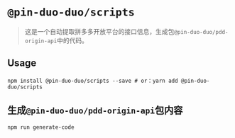 # `@pin-duo-duo/scripts`

> 这是一个自动提取拼多多开放平台的接口信息，生成包`@pin-duo-duo/pdd-origin-api`中的代码。

## Usage

```base
npm install @pin-duo-duo/scripts --save # or：yarn add @pin-duo-duo/scripts
```

## 生成`@pin-duo-duo/pdd-origin-api`包内容

```bash
npm run generate-code
```
